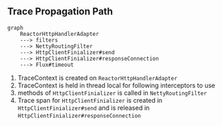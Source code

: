 
## Trace Propagation Path

```mermaid
graph 
    ReactorHttpHandlerAdapter 
    ---> filters 
    ---> NettyRoutingFilter 
    ---> HttpClientFinializer#send
    ---> HttpClientFinializer#responseConnection
    ---> Flux#timeout
```

1. TraceContext is created on `ReactorHttpHandlerAdapter`
2. TraceContext is held in thread local for following interceptors to use
3. methods of `HttpClientFinializer` is called in `NettyRoutingFilter`
4. Trace span for `HttpClientFinializer` is created in `HttpClientFinializer#send` and is released in `HttpClientFinializer#responseConnection`
